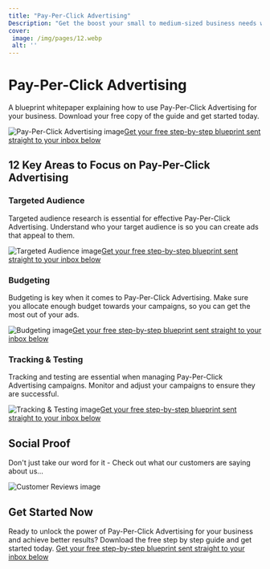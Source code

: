 ```yaml
---
title: "Pay-Per-Click Advertising"
Description: "Get the boost your small to medium-sized business needs with Pay-Per-Click Advertising. Learn the basics of PPC to start dominating your online presence and reputation today."
cover: 
 image: /img/pages/12.webp
 alt: ''
---
```


<h1>Pay-Per-Click Advertising</h1> <p>A blueprint whitepaper explaining how to use Pay-Per-Click Advertising for your business. Download your free copy of the guide and get started today.</p> <img src="image.png" alt="Pay-Per-Click Advertising image"><a href="/report.pdf" class="btn btn-primary">Get your free step-by-step blueprint sent straight to your inbox below</a><h2>12 Key Areas to Focus on Pay-Per-Click Advertising</h2> <h3>Targeted Audience</h3> <p>Targeted audience research is essential for effective Pay-Per-Click Advertising. Understand who your target audience is so you can create ads that appeal to them.</p> <img src="targeted.png" alt="Targeted Audience image"><a href="/report.pdf" class="btn btn-primary">Get your free step-by-step blueprint sent straight to your inbox below</a>  <h3>Budgeting</h3> <p>Budgeting is key when it comes to Pay-Per-Click Advertising. Make sure you allocate enough budget towards your campaigns, so you can get the most out of your ads.</p> <img src="budgeting.png" alt="Budgeting image"><a href="/report.pdf" class="btn btn-primary">Get your free step-by-step blueprint sent straight to your inbox below</a> <h3>Tracking & Testing</h3> <p>Tracking and testing are essential when managing Pay-Per-Click Advertising campaigns. Monitor and adjust your campaigns to ensure they are successful.</p> <img src="tracking.png" alt="Tracking & Testing image"><a href="/report.pdf" class="btn btn-primary">Get your free step-by-step blueprint sent straight to your inbox below</a> <h2>Social Proof</h2><p>Don't just take our word for it - Check out what our customers are saying about us...</p> <img src="customers.png" alt="Customer Reviews image"><h2>Get Started Now</h2> <p>Ready to unlock the power of Pay-Per-Click Advertising for your business and achieve better results? Download the free step by step guide and get started today. <a href="/report.pdf" class="btn btn-primary">Get your free step-by-step blueprint sent straight to your inbox below</a></p>